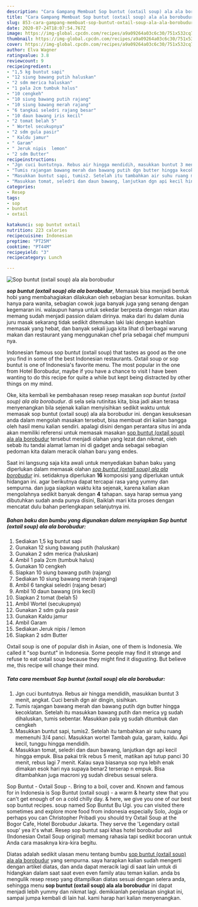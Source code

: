 ```yaml
---
description: "Cara Gampang Membuat Sop buntut (oxtail soup) ala ala borobudur, Enak"
title: "Cara Gampang Membuat Sop buntut (oxtail soup) ala ala borobudur, Enak"
slug: 853-cara-gampang-membuat-sop-buntut-oxtail-soup-ala-ala-borobudur-enak
date: 2020-07-24T18:07:54.767Z
image: https://img-global.cpcdn.com/recipes/a9a09264a03c6c30/751x532cq70/sop-buntut-oxtail-soup-ala-ala-borobudur-foto-resep-utama.jpg
thumbnail: https://img-global.cpcdn.com/recipes/a9a09264a03c6c30/751x532cq70/sop-buntut-oxtail-soup-ala-ala-borobudur-foto-resep-utama.jpg
cover: https://img-global.cpcdn.com/recipes/a9a09264a03c6c30/751x532cq70/sop-buntut-oxtail-soup-ala-ala-borobudur-foto-resep-utama.jpg
author: Elva Wagner
ratingvalue: 3.8
reviewcount: 9
recipeingredient:
- "1,5 kg buntut sapi"
- "12 siung bawang putih haluskan"
- "2 sdm merica haluskan"
- "1 pala 2cm tumbuk halus"
- "10 cengkeh"
- "10 siung bawang putih rajang"
- "10 siung bawang merah rajang"
- "6 tangkai seledri rajang besar"
- "10 daun bawang iris kecil"
- "2 tomat belah 5"
- " Wortel secukupnya"
- "2 sdm gula pasir"
- " Kaldu jamur"
- " Garam"
- " Jeruk nipis  lemon"
- "2 sdm Butter"
recipeinstructions:
- "Jgn cuci buntutnya. Rebus air hingga mendidih, masukkan buntut 3 menit, angkat. Cuci bersih dgn air dingin, sisihkan."
- "Tumis rajangan bawang merah dan bawang putih dgn butter hingga kecoklatan. Setelah itu masukkan bawang putih dan merica yg sudah dihaluskan, tumis sebentar. Masukkan pala yg sudah ditumbuk dan cengkeh"
- "Masukkan buntut sapi, tumis2. Setelah itu tambahkan air suhu ruang memenuhi 3/4 panci. Masukkan wortel Tambah gula, garam, kaldu. Api kecil, tunggu hingga mendidih."
- "Masukkan tomat, seledri dan daun bawang, lanjutkan dgn api kecil hingga empuk. Bisa pakai trik rebus 5 menit, matikan api tutup panci 30 menit, rebus lagi 7 menit. Kalau saya biasanya sop nya lebih enak dimakan esok hari nya supaya benar2 terserap n empuk. Bisa ditambahkan juga macroni yg sudah direbus sesuai selera."
categories:
- Resep
tags:
- sop
- buntut
- oxtail

katakunci: sop buntut oxtail 
nutrition: 223 calories
recipecuisine: Indonesian
preptime: "PT25M"
cooktime: "PT44M"
recipeyield: "3"
recipecategory: Lunch

---
```



![Sop buntut (oxtail soup) ala ala borobudur](https://img-global.cpcdn.com/recipes/a9a09264a03c6c30/751x532cq70/sop-buntut-oxtail-soup-ala-ala-borobudur-foto-resep-utama.jpg)

<b><i>sop buntut (oxtail soup) ala ala borobudur</i></b>, Memasak bisa menjadi bentuk hobi yang membahagiakan dilakukan oleh sebagian besar komunitas. bukan hanya para wanita, sebagian cowok juga banyak juga yang senang dengan kegemaran ini. walaupun hanya untuk sekedar berpesta dengan rekan atau memang sudah menjadi passion dalam dirinya. maka dari itu dalam dunia juru masak sekarang tidak sedikit ditemukan laki laki dengan keahlian memasak yang hebat, dan banyak sekali juga kita lihat di berbagai warung makan dan restaurant yang menggunakan chef pria sebagai chef mumpuni nya.

Indonesian famous sop buntut (oxtail soup) that tastes as good as the one you find in some of the best Indonesian restaurants. Oxtail soup or sop buntut is one of Indonesia&#39;s favorite menu. The most popular in the one from Hotel Borobudur, maybe if you have a chance to visit I have been wanting to do this recipe for quite a while but kept being distracted by other things on my mind.

Oke, kita kembali ke pembahasan resep resep masakan <i>sop buntut (oxtail soup) ala ala borobudur</i>. di sela sela rutinitas kita, bisa jadi akan terasa menyenangkan bila sejenak kalian menyisihkan sedikit waktu untuk memasak sop buntut (oxtail soup) ala ala borobudur ini. dengan kesuksesan anda dalam mengolah masakan tersebut, bisa membuat diri kalian bangga oleh hasil menu kalian sendiri. apalagi disini dengan perantara situs ini anda akan memiliki referensi untuk memasak masakan <u>sop buntut (oxtail soup) ala ala borobudur</u> tersebut menjadi olahan yang lezat dan nikmat, oleh sebab itu tandai alamat laman ini di gadget anda sebagai sebagian pedoman kita dalam meracik olahan baru yang endes.


Saat ini langsung saja kita awali untuk menyediakan bahan baku yang diperlukan dalam memasak olahan <u><i>sop buntut (oxtail soup) ala ala borobudur</i></u> ini. setidaknya diperlukan <b>16</b> komposisi yang diperlukan untuk hidangan ini. agar berikutnya dapat tercapai rasa yang yummy dan sempurna. dan juga siapkan waktu kita sejenak, karena kalian akan mengolahnya sedikit banyak dengan <b>4</b> tahapan. saya harap semua yang dibutuhkan sudah anda punya disini, Baiklah mari kita proses dengan mencatat dulu bahan perlengkapan selanjutnya ini.

<!--inarticleads1-->

##### Bahan baku dan bumbu yang digunakan dalam menyiapkan Sop buntut (oxtail soup) ala ala borobudur:

1. Sediakan 1,5 kg buntut sapi
1. Gunakan 12 siung bawang putih (haluskan)
1. Gunakan 2 sdm merica (haluskan)
1. Ambil 1 pala 2cm (tumbuk halus)
1. Gunakan 10 cengkeh
1. Siapkan 10 siung bawang putih (rajang)
1. Sediakan 10 siung bawang merah (rajang)
1. Ambil 6 tangkai seledri (rajang besar)
1. Ambil 10 daun bawang (iris kecil)
1. Siapkan 2 tomat (belah 5)
1. Ambil  Wortel (secukupnya)
1. Gunakan 2 sdm gula pasir
1. Gunakan  Kaldu jamur
1. Ambil  Garam
1. Sediakan  Jeruk nipis / lemon
1. Siapkan 2 sdm Butter


Oxtail soup is one of popular dish in Asian, one of them is Indonesia. We called it &#34;sop buntut&#34; in Indonesia. Some people may find it strange and refuse to eat oxtail soup because they might find it disgusting. But believe me, this recipe will change their mind. 

<!--inarticleads2-->

##### Tata cara membuat Sop buntut (oxtail soup) ala ala borobudur:

1. Jgn cuci buntutnya. Rebus air hingga mendidih, masukkan buntut 3 menit, angkat. Cuci bersih dgn air dingin, sisihkan.
1. Tumis rajangan bawang merah dan bawang putih dgn butter hingga kecoklatan. Setelah itu masukkan bawang putih dan merica yg sudah dihaluskan, tumis sebentar. Masukkan pala yg sudah ditumbuk dan cengkeh
1. Masukkan buntut sapi, tumis2. Setelah itu tambahkan air suhu ruang memenuhi 3/4 panci. Masukkan wortel Tambah gula, garam, kaldu. Api kecil, tunggu hingga mendidih.
1. Masukkan tomat, seledri dan daun bawang, lanjutkan dgn api kecil hingga empuk. Bisa pakai trik rebus 5 menit, matikan api tutup panci 30 menit, rebus lagi 7 menit. Kalau saya biasanya sop nya lebih enak dimakan esok hari nya supaya benar2 terserap n empuk. Bisa ditambahkan juga macroni yg sudah direbus sesuai selera.


Sop Buntut - Oxtail Soup -. Bring to a boil, cover and. Known and famous for in Indonesia is Sop Buntut (oxtail soup) - a warm &amp; hearty stew that you can&#39;t get enough of on a cold chilly day. &amp; here, we give you one of our best sop buntut recipes. soup named Sop Buntut Bu Ugi. you can visited there sometimes and explore more food from indonesia especially Solo, Jogja or perhaps you can Christopher Pribadi you should try Oxtail Soup at the Bogor Cafe, Hotel Borobudur Jakarta. They serve the &#39;Legendary oxtail soup&#39; yea it&#39;s what. Resep sop buntut sapi khas hotel borobudur asli (Indonesian Oxtail Soup original) memang rahasia tapi sedikit bocoran untuk Anda cara masaknya kira-kira begitu. 

Diatas adalah sedikit ulasan menu tentang bumbu <u>sop buntut (oxtail soup) ala ala borobudur</u> yang sempurna. saya harapkan kalian sudah mengerti dengan artikel diatas, dan anda dapat meracik lagi di saat lain untuk di hidangkan dalam saat saat even even family atau teman kalian. anda bs mengulik resep resep yang ditampilkan diatas sesuai dengan selera anda, sehingga menu <b>sop buntut (oxtail soup) ala ala borobudur</b> ini dapat menjadi lebih yummy dan nikmat lagi. demikianlah penjelasan singkat ini, sampai jumpa kembali di lain hal. kami harap hari kalian menyenangkan.
